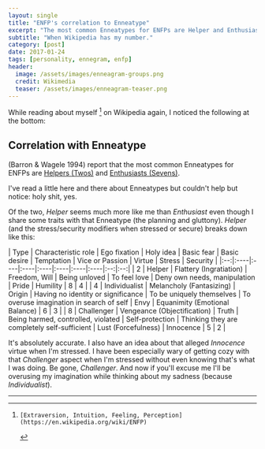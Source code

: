 ```yaml
---
layout: single
title: "ENFP's correlation to Enneatype"
excerpt: "The most common Enneatypes for ENFPs are Helper and Enthusiast."
subtitle: "When Wikipedia has my number."
category: [post]
date: 2017-01-24
tags: [personality, ennegram, enfp]
header:
  image: /assets/images/enneagram-groups.png
  credit: Wikimedia
  teaser: /assets/images/enneagram-teaser.png
---
```


While reading about myself [^ENFP] on Wikipedia again, I noticed the following at the bottom:

## Correlation with Enneatype
(Barron & Wagele 1994) report that the most common Enneatypes for ENFPs are [Helpers (Twos)](https://en.wikipedia.org/wiki/Enneagram_of_Personality#Twos) and [Enthusiasts (Sevens)](https://en.wikipedia.org/wiki/Enneagram_of_Personality#Sevens).

I've read a little here and there about Enneatypes but couldn't help but notice: holy shit, yes.

Of the two, *Helper* seems much more like me than *Enthusiast* even though I share some traits with that Enneatype (the planning and gluttony). *Helper* (and the stress/security modifiers when stressed or secure) breaks down like this:

| Type | Characteristic role | Ego fixation | Holy idea | Basic fear | Basic desire | Temptation | Vice or Passion | Virtue | Stress | Security | 
|:--:|:----|:----|:----|:----|:----|:----|:----|:--:|:--:|
| 2 | Helper | Flattery (Ingratiation) | Freedom, Will | Being unloved | To feel love | Deny own needs, manipulation | Pride | Humility | 8 | 4 |
| 4 | Individualist | Melancholy (Fantasizing) | Origin | Having no identity or significance | To be uniquely themselves | To overuse imagination in search of self | Envy | Equanimity (Emotional Balance) | 6 | 3 |
| 8 | Challenger | Vengeance (Objectification) | Truth | Being harmed, controlled, violated | Self-protection | Thinking they are completely self-sufficient | Lust (Forcefulness) | Innocence | 5 | 2 | 

It's absolutely accurate. I also have an idea about that alleged *Innocence* virtue when I'm stressed. I have been especially wary of getting cozy with that *Challenger* aspect when I'm stressed without even knowing that's what I was doing. Be gone, *Challenger*. And now if you'll excuse me I'll be overusing my imagination while thinking about my sadness (because *Individualist*).

----

[^ENFP]:	[Extraversion, Intuition, Feeling, Perception](https://en.wikipedia.org/wiki/ENFP)
